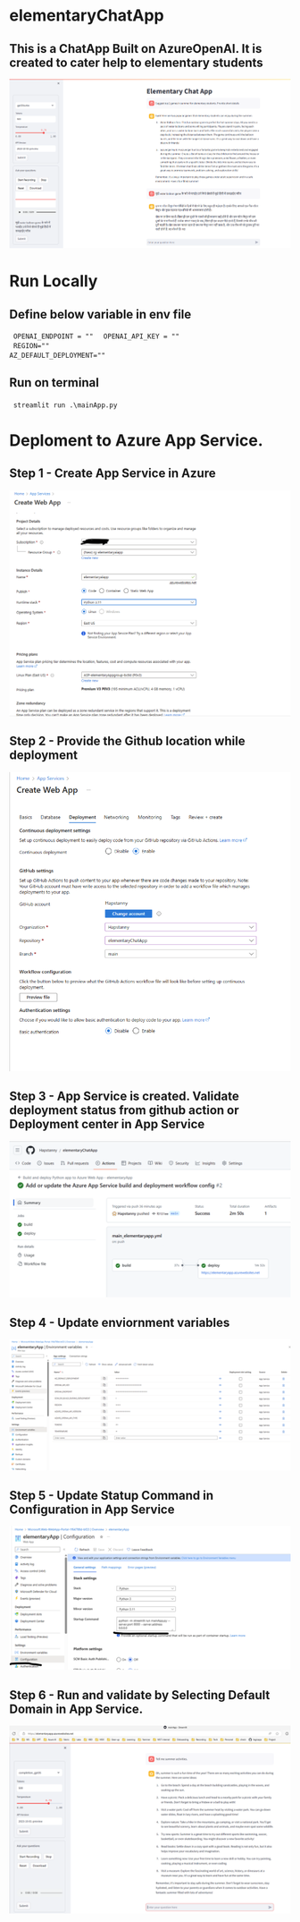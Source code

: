 # elementaryChatApp

## This is a ChatApp Built on AzureOpenAI. It is created to cater help to elementary students

![Alt text](/images/elementaryChatApp.png)

# Run Locally

## Define below variable in env file

<code> OPENAI_ENDPOINT = ""  </code>
<code> OPENAI_API_KEY = "" </code>
<code> REGION="" </code>
<code> AZ_DEFAULT_DEPLOYMENT=""</code>

## Run on terminal
<code> streamlit run .\mainApp.py </code>

# Deploment to Azure App Service.

## Step 1 - Create App Service in Azure

![Alt text](/images/AppService.png)


## Step 2 - Provide the Github location while deployment

![Alt text](/images/Github-setup.png)


## Step 3 - App Service is created. Validate deployment status from github action or Deployment center in App Service

![Alt text](/images/GithubDeployment.png)

## Step 4 - Update enviornment variables

![Alt text](/images/EnvVariables.png)

## Step 5 - Update Statup Command in Configuration in App Service

![Alt text](/images/updateconfig.png)

## Step 6 - Run and validate by Selecting Default Domain in App Service.

![Alt text](/images/DeployedApp.png)